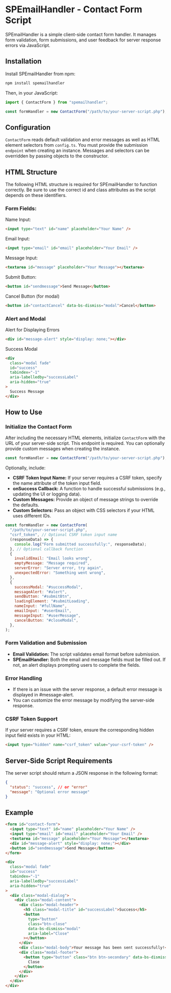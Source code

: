 # SPEmailHandler - Contact Form Script

SPEmailHandler is a simple client-side contact form handler. It manages form validation, form submissions, and user feedback for server response errors via JavaScript.

## Installation

Install SPEmailHandler from npm:

```bash
npm install spemailhandler
```

Then, in your JavaScript:

```javascript
import { ContactForm } from "spemailhandler";

const formHandler = new ContactForm("/path/to/your-server-script.php");
```

## Configuration

`ContactForm` reads default validation and error messages as well as HTML element selectors from `config.ts`. You must provide the submission `endpoint`
when creating an instance. Messages and selectors can be overridden by passing objects to the constructor.

## HTML Structure

The following HTML structure is required for SPEmailHandler to function correctly. Be sure to use the correct id and class attributes as the script depends on these identifiers.

### Form Fields:

Name Input:

```html
<input type="text" id="name" placeholder="Your Name" />
```

Email Input:

```html
<input type="email" id="email" placeholder="Your Email" />
```

Message Input:

```html
<textarea id="message" placeholder="Your Message"></textarea>
```

Submit Button:

```html
<button id="sendmessage">Send Message</button>
```

Cancel Button (for modal)

```html
<button id="contactCancel" data-bs-dismiss="modal">Cancel</button>
```

### Alert and Modal

Alert for Displaying Errors

```html
<div id="message-alert" style="display: none;"></div>
```

Success Modal

```html
<div
  class="modal fade"
  id="success"
  tabindex="-1"
  aria-labelledby="successLabel"
  aria-hidden="true"
>
  Success Message
</div>
```

## How to Use

### Initialize the Contact Form

After including the necessary HTML elements, initialize `ContactForm` with the URL of your server-side script. This endpoint is required.
You can optionally provide custom messages when creating the instance.

```javascript
const formHandler = new ContactForm("/path/to/your-server-script.php");
```

Optionally, include:

- **CSRF Token Input Name:** If your server requires a CSRF token, specify the name attribute of the token input field.
- **onSuccess Callback:** A function to handle successful submissions (e.g., updating the UI or logging data).
- **Custom Messages:** Provide an object of message strings to override the defaults.
- **Custom Selectors:** Pass an object with CSS selectors if your HTML uses different IDs.

```javascript
const formHandler = new ContactForm(
  "/path/to/your-server-script.php",
  "csrf_token", // Optional CSRF token input name
  (responseData) => {
    console.log("Form submitted successfully:", responseData);
  }, // Optional callback function
  {
    invalidEmail: "Email looks wrong",
    emptyMessage: "Message required",
    serverError: "Server error, try again",
    unexpectedError: "Something went wrong",
  },
  {
    successModal: "#successModal",
    messageAlert: "#alert",
    sendButton: "#submitBtn",
    loadingElement: "#submitLoading",
    nameInput: "#fullName",
    emailInput: "#userEmail",
    messageInput: "#userMessage",
    cancelButton: "#closeModal",
  },
);
```

### Form Validation and Submission

- **Email Validation:** The script validates email format before submission.
- **SPEmailHandler:** Both the email and message fields must be filled out. If not, an alert displays prompting users to complete the fields.

### Error Handling

- If there is an issue with the server response, a default error message is displayed in #message-alert.
- You can customize the error message by modifying the server-side response.

### CSRF Token Support

If your server requires a CSRF token, ensure the corresponding hidden input field exists in your HTML:

```html
<input type="hidden" name="csrf_token" value="your-csrf-token" />
```

## Server-Side Script Requirements

The server script should return a JSON response in the following format:

```json
{
  "status": "success", // or "error"
  "message": "Optional error message"
}
```

## Example

```html
<form id="contact-form">
  <input type="text" id="name" placeholder="Your Name" />
  <input type="email" id="email" placeholder="Your Email" />
  <textarea id="message" placeholder="Your Message"></textarea>
  <div id="message-alert" style="display: none;"></div>
  <button id="sendmessage">Send Message</button>
</form>

<div
  class="modal fade"
  id="success"
  tabindex="-1"
  aria-labelledby="successLabel"
  aria-hidden="true"
>
  <div class="modal-dialog">
    <div class="modal-content">
      <div class="modal-header">
        <h5 class="modal-title" id="successLabel">Success</h5>
        <button
          type="button"
          class="btn-close"
          data-bs-dismiss="modal"
          aria-label="Close"
        ></button>
      </div>
      <div class="modal-body">Your message has been sent successfully!</div>
      <div class="modal-footer">
        <button type="button" class="btn btn-secondary" data-bs-dismiss="modal">
          Close
        </button>
      </div>
    </div>
  </div>
</div>
```
